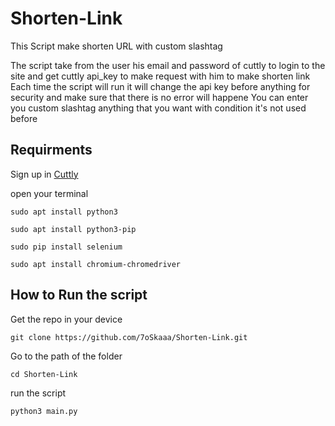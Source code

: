 # Shorten-Link

This Script make shorten URL with custom slashtag

The script take from the user his email and password of cuttly to login to the site and get cuttly api_key to make request with him to make shorten link
Each time the script will run it will change the api key before anything for security and make sure that there is no error will happene
You can enter you custom slashtag anything that you want with condition it's not used before

## Requirments

Sign up in [Cuttly](https://cutt.ly/register)

open your terminal
```
sudo apt install python3
```
```
sudo apt install python3-pip
```
```
sudo pip install selenium
```
```
sudo apt install chromium-chromedriver
```

## How to Run the script

Get the repo in your device
```
git clone https://github.com/7oSkaaa/Shorten-Link.git
```
Go to the path of the folder
```
cd Shorten-Link
```
run the script
```
python3 main.py
```

